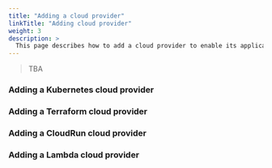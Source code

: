 ```yaml
---
title: "Adding a cloud provider"
linkTitle: "Adding cloud provider"
weight: 3
description: >
  This page describes how to add a cloud provider to enable its applications.
---
```


> TBA

### Adding a Kubernetes cloud provider

### Adding a Terraform cloud provider

### Adding a CloudRun cloud provider

### Adding a Lambda cloud provider
